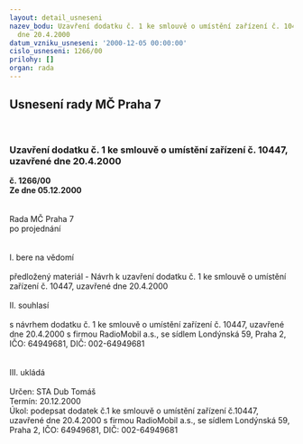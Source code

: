 ```yaml
---
layout: detail_usneseni
nazev_bodu: Uzavření dodatku č. 1 ke smlouvě o umístění zařízení č. 10447, uzavřené
  dne 20.4.2000
datum_vzniku_usneseni: '2000-12-05 00:00:00'
cislo_usneseni: 1266/00
prilohy: []
organ: rada
---
```

<div id="ucUsn_pList" class="usn">
	<span><h2>Usnesení rady MČ Praha 7 </h2>
<br></span><div class="standBody">
<span><h3>Uzavření dodatku č. 1 ke smlouvě o umístění zařízení č. 10447, uzavřené dne 20.4.2000</h3></span><div class="center">
		<strong>č. 1266/00</strong><br>
	</div>
<div class="center">
		<strong>Ze dne 05.12.2000</strong><br><br>
	</div> <br>Rada MČ Praha 7<br>po projednání<br><br><br>I.	bere na vědomí<br><br> předložený materiál - Návrh k uzavření dodatku č. 1 ke smlouvě o umístění zařízení č. 10447, uzavřené dne 20.4.2000<br><br>II.	souhlasí <br><br>s návrhem dodatku č. 1 ke smlouvě o umístění zařízení č. 10447, uzavřené dne 20.4.2000 s firmou RadioMobil a.s., se sídlem Londýnská 59, Praha 2, IČO: 64949681, DIČ: 002-64949681<br><br><br>III.	ukládá <br><br> Určen:	     	STA Dub Tomáš<br>Termín: 20.12.2000<br>Úkol:	podepsat dodatek č.1 ke smlouvě o umístění zařízení č.10447, uzavřené dne 20.4.2000 s firmou RadioMobil a.s., se sídlem Londýnská 59, Praha 2, IČO: 64949681, DIČ: 002-64949681<br> </div>
</div>